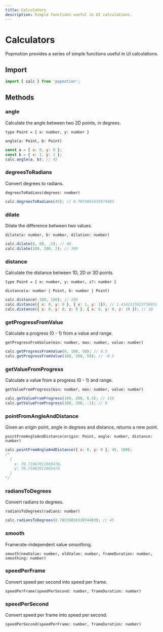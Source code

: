 ```yaml
---
title: Calculators
description: Simple functions useful in UI calculations.
---
```


# Calculators

Popmotion provides a series of simple functions useful in UI calculations.

<TOC />

## Import

```javascript
import { calc } from 'popmotion';
```

## Methods

### angle
Calculate the angle between two 2D points, in degrees.

`type Point = { x: number, y: number }`

`angle(a: Point, b: Point)`

```javascript
const a = { x: 0, y: 0 };
const b = { x: 1, y: 1 };
calc.angle(a, b); // 45
```

### degreesToRadians
Convert degrees to radians.

`degreesToRadians(degrees: number)`

```javascript
calc.degreesToRadians(45); // 0.7853981633974483
```

### dilate
Dilate the difference between two values.

`dilate(a: number, b: number, dilation: number)`

```javascript
calc.dilate(0, 80, .5); // 40
calc.dilate(100, 200, 2); // 300
```

### distance
Calculate the distance between 1D, 2D or 3D points.

`type Point = { x: number, y: number, z?: number }`

`distance(a: number | Point, b: number | Point)`

```javascript
calc.distance(-100, 100); // 200
calc.distance({ x: 0, y: 0 }, { x: 1, y: 1}); // 1.4142135623730951
calc.distance({ x: 0, y: 0, z: 0 }, { x: 0, y: 0, z: 10 }); // 10
```

### getProgressFromValue
Calculate a progress (0 - 1) from a value and range.

`getProgressFromValue(min: number, max: number, value: number)`

```javascript
calc.getProgressFromValue(0, 100, 50); // 0.5
calc.getProgressFromValue(100, 200, 50); // -0.5
```

### getValueFromProgress
Calculate a value from a progress (0 - 1) and range.

`getValueFromProgress(min: number, max: number, value: number)`

```javascript
calc.getValueFromProgress(100, 200, 0.5); // 150
calc.getValueFromProgress(100, 200, -1); // 0
```

### pointFromAngleAndDistance
Given an origin point, angle in degrees and distance, returns a new point.

`pointFromAngleAndDistance(origin: Point, angle: number, distance: number)`

```javascript
calc.pointFromAngleAndDistance({ x: 0, y: 0 }, 45, 100);
/*
  {
    x: 70.71067811865476,
    y: 70.71067811865474
  }
*/
```

### radiansToDegrees
Convert radians to degrees.

`radiansToDegrees(radians: number)`

```javascript
calc.radiansToDegrees(0.7853981633974483); // 45
```

### smooth
Framerate-independent value smoothing.

`smooth(newValue: number, oldValue: number, frameDuration: number, smoothing: number)`

### speedPerFrame
Convert speed per second into speed per frame.

`speedPerFrame(speedPerSecond: number, frameDuration: number)`

### speedPerSecond
Convert speed per frame into speed per second.

`speedPerSecond(speedPerFrame: number, frameDuration: number)`

